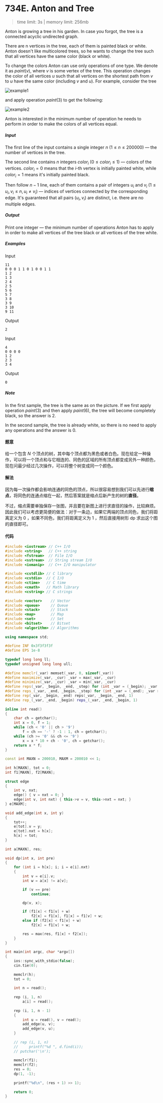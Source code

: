 # 734E. Anton and Tree

> time limit: 3s | memory limit: 256mb

Anton is growing a tree in his garden. In case you forgot, the tree is a connected acyclic undirected graph.

There are n vertices in the tree, each of them is painted black or white. Anton doesn't like multicolored trees, so he wants to change the tree such that all vertices have the same color (black or white).

To change the colors Anton can use only operations of one type. We denote it as $paint(v)$, where $v$ is some vertex of the tree. This operation changes the color of all vertices $u$ such that all vertices on the shortest path from $v$ to $u$ have the same color (including $v$ and $u$). For example, consider the tree

![example1](/assets/734E(1).png)

and apply operation $paint(3)$ to get the following:

![example2](/assets/734E(2).png)

Anton is interested in the minimum number of operation he needs to perform in order to make the colors of all vertices equal.

##### Input

The first line of the input contains a single integer $n$ ($1 \leq n \leq 200000$) — the number of vertices in the tree.

The second line contains $n$ integers $color_i$ ($0 \leq color_i \leq 1$) — colors of the vertices. $color_i = 0$ means that the $i$-th vertex is initially painted white, while $color_i = 1$ means it's initially painted black.

Then follow $n - 1$ line, each of them contains a pair of integers $u_i$ and $v_i$ ($1 \leq u_i, v_i \leq n$, $u_i \neq v_i$) — indices of vertices connected by the corresponding edge. It's guaranteed that all pairs $(u_i, v_i)$ are distinct, i.e. there are no multiple edges.

##### Output

Print one integer — the minimum number of operations Anton has to apply in order to make all vertices of the tree black or all vertices of the tree white.

##### Examples

Input
```text
11
0 0 0 1 1 0 1 0 0 1 1
1 2
1 3
2 4
2 5
5 6
5 7
3 8
3 9
3 10
9 11
```
Output
```text
2
```

Input
```text
4
0 0 0 0
1 2
2 3
3 4
```
Output
```text
0
```

##### Note

In the first sample, the tree is the same as on the picture. If we first apply operation $paint(3)$ and then apply $paint(6)$, the tree will become completely black, so the answer is $2$.

In the second sample, the tree is already white, so there is no need to apply any operations and the answer is $0$.

#### 题意

给一个包含 $N$ 个顶点的树，其中每个顶点都为黑色或者白色。现在给定一种操作，可以将一个顶点和与它相连的、同色的区域的所有顶点都变成另外一种颜色，现在问最少经过几次操作，可以将整个树变成同一个颜色。

#### 解法

因为每一次操作都会影响连通的同色的顶点，所以很容易想到我们可以先进行**缩点**，将同色的连通点缩在一起，然后答案就是缩点后新产生的树的**直径**。

不过，缩点需要单独保存一张图，并且要在新图上进行求直径的操作，比较麻烦。因此我们可以考虑更简便的做法：对于一条边，如果它两端的顶点同色，我们将距离定义为 $0$ ，如果不同色，我们将距离定义为 $1$ ，然后直接用树形 dp 求出这个图的直径即可。

#### 代码

```cpp
#include <iostream> // C++ I/O
#include <string>   // C++ string
#include <fstream>  // File I/O
#include <sstream>  // String stream I/O
#include <iomanip>  // C++ I/O manipulator
 
#include <cstdlib> // C library
#include <cstdio>  // C I/O
#include <ctime>   // C time
#include <cmath>   // Math library
#include <cstring> // C strings
 
#include <vector>    // Vector
#include <queue>     // Queue
#include <stack>     // Stack
#include <map>       // Map
#include <set>       // Set
#include <bitset>    // Bitset
#include <algorithm> // Algorithms
 
using namespace std;
 
#define INF 0x3f3f3f3f
#define EPS 1e-8
 
typedef long long ll;
typedef unsigned long long ull;
 
#define memclr(_var) memset(_var, 0, sizeof(_var))
#define maximize(_var, _cur) _var = max(_var, _cur)
#define minimize(_var, _cur) _var = min(_var, _cur)
#define reps(_var, _begin, _end, _step) for (int _var = (_begin); _var <= (_end); _var += (_step))
#define reps_(_var, _end, _begin, _step) for (int _var = (_end); _var >= (_begin); _var -= (_step))
#define rep(_var, _begin, _end) reps(_var, _begin, _end, 1)
#define rep_(_var, _end, _begin) reps_(_var, _end, _begin, 1)
 
inline int read()
{
    char ch = getchar();
    int x = 0, f = 1;
    while (ch < '0' || ch > '9')
        f = ch == '-' ? -1 : 1, ch = getchar();
    while (ch >= '0' && ch <= '9')
        x = x * 10 + ch - '0', ch = getchar();
    return x * f;
}
 
const int MAXN = 200010, MAXM = 200010 << 1;
 
int h[MAXN], tot = 0;
int f1[MAXN], f2[MAXN];
 
struct edge
{
    int v, nxt;
    edge() { v = nxt = 0; }
    edge(int v, int nxt) { this->v = v, this->nxt = nxt; }
} e[MAXM];
 
void add_edge(int x, int y)
{
    tot++;
    e[tot].v = y;
    e[tot].nxt = h[x];
    h[x] = tot;
}
 
int a[MAXN], res;
 
void dp(int x, int pre)
{
    for (int i = h[x]; i; i = e[i].nxt)
    {
        int v = e[i].v;
        int w = a[x] != a[v];

        if (v == pre)
            continue;

        dp(v, x);

        if (f1[x] < f1[v] + w)
            f2[x] = f1[x], f1[x] = f1[v] + w;
        else if (f2[x] < f1[v] + w)
            f2[x] = f1[v] + w;

        res = max(res, f1[x] + f2[x]);
    }
}
 
int main(int argc, char *argv[])
{
    ios::sync_with_stdio(false);
    cin.tie(0);
 
    memclr(h);
    tot = 0;
 
    int n = read();
 
    rep (i, 1, n)
        a[i] = read();
 
    rep (i, 1, n - 1)
    {
        int u = read(), v = read();
        add_edge(u, v);
        add_edge(v, u);
    }
 
    // rep (i, 1, n)
    //     printf("%d ", d.find(i));
    // putchar('\n');
 
    memclr(f1);
    memclr(f2);
    res = 0;
    dp(1, -1);
 
    printf("%d\n", (res + 1) >> 1);
 
    return 0;
}
```